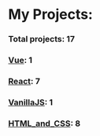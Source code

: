 # My Projects: 

### Total projects: 17

### [Vue](https://github.com/AndriiKot/Vue.git): 1
### [React](https://github.com/AndriiKot/React.git): 7
### [VanillaJS](https://github.com/AndriiKot/VanillaJS.git): 1
### [HTML_and_CSS](https://github.com/AndriiKot/HTML_and_CSS.git): 8
